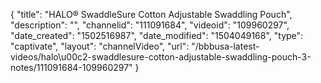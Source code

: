 {
    "title": "HALO&reg; SwaddleSure Cotton Adjustable Swaddling Pouch",
    "description": "",
    "channelid": "111091684",
    "videoid": "109960297",
    "date_created": "1502516987",
    "date_modified": "1504049168",
    "type": "captivate",
    "layout": "channelVideo",
    "url": "\/bbbusa-latest-videos\/halo\u00c2-swaddlesure-cotton-adjustable-swaddling-pouch-3-notes\/111091684-109960297"
}